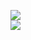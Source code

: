 [![](https://img.shields.io/badge/Made%20With-Github%20Spray-lightgrey.svg?style=for-the-badge&logo=github)](https://github.com/Annihil/github-spray#17754)  
[![](https://i.imgur.com/2DrTn0Z.gif)](https://github.com/Annihil/github-spray)